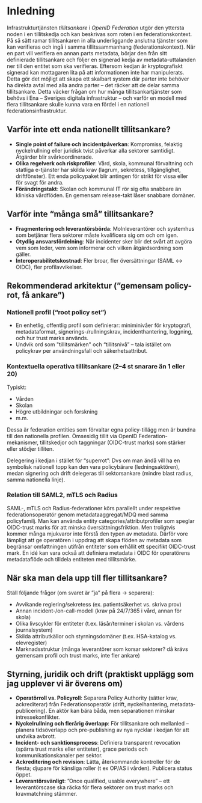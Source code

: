 # Inledning
Infrastrukturtjänsten *tillitsankare* i *OpenID Federation* utgör den yttersta noden i en tillitskedja och kan beskrivas som roten i en federationskontext. 
På så sätt ramar tillitsankaren in alla underliggande anslutna tjänster som kan verifieras och ingå i samma tillitssammanhang (federationskontext). 
När en part vill verifiera en annan parts metadata, börjar den från sitt definierade tillitsankare och följer en signerad kedja av metadata-uttalanden ner till den entitet som ska verifieras.
Eftersom kedjan är kryptografiskt signerad kan mottagaren lita på att informationen inte har manipulerats.
Detta gör det möjligt att skapa ett skalbart system där parter inte behöver ha direkta avtal med alla andra parter – det räcker att de delar samma tillitsankare.
Detta väcker frågan om hur många tillitsankartjänster som behövs i Ena &ndash; Sveriges digitala infrastruktur &ndash; och varför en modell med flera tillitsankare skulle kunna vara en fördel i en nationell federationsinfrastruktur.

## Varför inte ett enda nationellt tillitsankare?
* **Single point of failure och incidentpåverkan**: Kompromiss, felaktig nyckelrullning eller juridisk tvist påverkar alla sektorer samtidigt. Åtgärder blir svårkoordinerade.
* **Olika regelverk och riskprofiler**: Vård, skola, kommunal förvaltning och statliga e-tjänster har skilda krav (lagrum, sekretess, tillgänglighet, driftfönster). Ett enda policy­paket blir antingen för strikt för vissa eller för svagt för andra.
* **Förändringstakt**: Skolan och kommunal IT rör sig ofta snabbare än kliniska vårdflöden. En gemensam release-takt låser snabbare domäner.

## Varför inte “många små” tillitsankare?
* **Fragmentering och leverantörsbörda**: Molnleverantörer och systemhus som betjänar flera sektorer måste kvalificera sig om och om igen.
* **Otydlig ansvarsfördelning**: När incidenter sker blir det svårt att avgöra vem som leder, vem som informerar och vilken åtgärdsordning som gäller.
* **Interoperabilitetskostnad**: Fler broar, fler översättningar (SAML ↔ OIDC), fler profilavvikelser.

## Rekommenderad arkitektur (”gemensam policy-rot, få ankare”)
### Nationell profil (“root policy set”)
* En enhetlig, offentlig profil som definierar: miniminivåer för kryptografi, metadataformat, signerings-/rullningskrav, incident­hantering, loggning, och hur trust marks används.
* Undvik ord som "tillitsmärken" och “tillitsnivå” – tala istället om policykrav per användningsfall och säkerhetsattribut.
### Kontextuella operativa tillitsankare (2–4 st snarare än 1 eller 20)
Typiskt:
* Vården
* Skolan
* Högre utbildningar och forskning
* m.m.

Dessa är federation entities som förvaltar egna policy-tillägg men är bundna till den nationella profilen.
Ömsesidig tillit via OpenID Federation-mekanismer, tillitskedjor och taggningar (OIDC-trust marks) som stärker eller stödjer tilliten.

Delegering i kedjan i stället för “superrot”: Dvs om man ändå vill ha en symbolisk nationell topp kan den vara policybärare (ledningsaktören), medan signering och drift delegeras till sektorsankare (mindre blast radius, samma nationella linje).

### Relation till SAML2, mTLS och Radius
SAML-, mTLS och Radius-federationer körs parallellt under respektive federationsoperatör genom metadata­aggregat/MDQ med samma policyfamilj.
Man kan använda entity categories/attributprofiler som speglar OIDC-trust marks för att minska översättningsfriktion. Men troligtvis kommer många mjukvaror inte förstå den typen av metadata. 
Därför vore lämpligt att ge operatören i uppdrag att skapa flöden av metadata som begränsar omfattningen utifrån entiteter som erhållit ett specifikt OIDC-trust mark.
En idé kan vara också att definiera metadata i OIDC för operatörens metadataflöde och tilldela entiteten med tillitsmärke.

## När ska man dela upp till fler tillitsankare?
Ställ följande frågor (om svaret är ”ja” på flera → separera):
* Avvikande reglering/sekretess (ex. patientsäkerhet vs. skriva prov)
* Annan incident-/on-call-modell (krav på 24/7/365 i vård, annan för skola)
* Olika livscykler för entiteter (t.ex. läsår/terminer i skolan vs. vårdens journalsystem)
* Skilda attributkällor och styrningsdomäner (t.ex. HSA-katalog vs. elevregister)
* Marknadsstruktur (många leverantörer som korsar sektorer? då krävs gemensam profil och trust marks, inte fler ankare)

## Styrning, juridik och drift (praktiskt upplägg som jag upplever vi är överens om)
* **Operatörroll vs. Policyroll**: Separera Policy Authority (sätter krav, ackrediterar) från Federationsoperatör (drift, nyckelhantering, metadata­publicering). En aktör kan bära båda, men separationen minskar intressekonflikter.
* **Nyckelrullning och flerårig överlapp**: För tillitsankare och mellanled – planera tidsöverlapp och pre-publishing av nya nycklar i kedjan för att undvika avbrott.
* **Incident- och sanktionsprocess**: Definiera transparent revocation (spärra trust marks eller entiteter), grace periods och kommunikationskanaler per sektor.
* **Ackreditering och revision**: Lätta, återkommande kontroller för de flesta; djupare för känsliga roller (t ex OP/AS i vården). Publicera status öppet.
* **Leverantörsvänligt**: ”Once qualified, usable everywhere” – ett leverantörscase ska räcka för flera sektorer om trust marks och kravmatchning stämmer.


